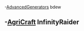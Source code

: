 -[AdvancedGenerators](https://minecraft.curseforge.com/projects/advanced-generators) bdew

-[AgriCraft](https://minecraft.curseforge.com/projects/agricraft) InfinityRaider
-
